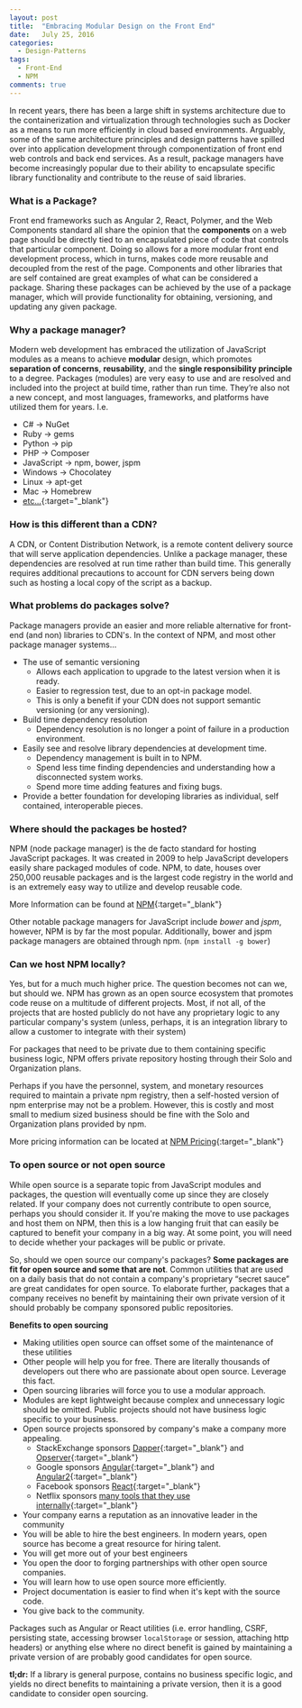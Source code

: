 ```yaml
---
layout: post
title:  "Embracing Modular Design on the Front End"
date:   July 25, 2016
categories:
  - Design-Patterns
tags:
  - Front-End
  - NPM
comments: true
---
```

In recent years, there has been a large shift in systems architecture due to the containerization and virtualization through technologies such as Docker as a means to run more efficiently in cloud based environments. Arguably, some of the same architecture principles and design patterns have spilled over into application development through componentization of front end web controls and back end services. As a result, package managers have become increasingly popular due to their ability to encapsulate specific library functionality and contribute to the reuse of said libraries.

### What is a Package?

Front end frameworks such as Angular 2, React, Polymer, and the Web Components standard all share the opinion that the **components** on a web page should be directly tied to an encapsulated piece of code that controls that particular component. Doing so allows for a more modular front end development process, which in turns, makes code more reusable and decoupled from the rest of the page. Components and other libraries that are self contained are great examples of what can be considered a package. Sharing these packages can be achieved by the use of a package manager, which will provide functionality for obtaining, versioning, and updating any given package.

### Why a package manager?

Modern web development has embraced the utilization of JavaScript modules as a means to achieve **modular** design, which promotes **separation of concerns**, **reusability**, and the **single responsibility principle** to a degree. Packages (modules) are very easy to use and are resolved and included into the project at build time, rather than run time. They’re also not a new concept, and most languages, frameworks, and platforms have utilized them for years. I.e.

- C# -> NuGet
- Ruby -> gems
- Python -> pip
- PHP -> Composer
- JavaScript -> npm, bower, jspm
- Windows -> Chocolatey
- Linux -> apt-get
- Mac -> Homebrew
- [etc...](https://en.wikipedia.org/wiki/List_of_software_package_management_systems){:target="_blank"}

### How is this different than a CDN?

A CDN, or Content Distribution Network, is a remote content delivery source that will serve application dependencies. Unlike a package manager, these dependencies are resolved at run time rather than build time. This generally requires additional precautions to account for CDN servers being down such as hosting a local copy of the script as a backup.

### What problems do packages solve?

Package managers provide an easier and more reliable alternative for front-end (and non) libraries to CDN's. In the context of NPM, and most other package manager systems...

- The use of semantic versioning
  - Allows each application to upgrade to the latest version when it is ready.
  - Easier to regression test, due to an opt-in package model.
  - This is only a benefit if your CDN does not support semantic versioning (or any versioning).
- Build time dependency resolution
  - Dependency resolution is no longer a point of failure in a production environment.
- Easily see and resolve library dependencies at development time.
  - Dependency management is built in to NPM.
  - Spend less time finding dependencies and understanding how a disconnected system works.
  - Spend more time adding features and fixing bugs.
- Provide a better foundation for developing libraries as individual, self contained, interoperable pieces.

### Where should the packages be hosted?

NPM (node package manager) is the de facto standard for hosting JavaScript packages. It was created in 2009 to help JavaScript developers easily share packaged modules of code. NPM, to date, houses over 250,000 reusable packages and is the largest code registry in the world and is an extremely easy way to utilize and develop reusable code.

More Information can be found at [NPM](https://www.npmjs.com/){:target="_blank"}

Other notable package managers for JavaScript include *bower* and *jspm*, however, NPM is by far the most popular. Additionally, bower and jspm package managers are obtained through npm. (`npm install -g bower`)

### Can we host NPM locally?

Yes, but for a much much higher price. The question becomes not can we, but should we. NPM has grown as an open source ecosystem that promotes code reuse on a multitude of different projects. Most, if not all, of the projects that are hosted publicly do not have any proprietary logic to any particular company's system (unless, perhaps, it is an integration library to allow a customer to integrate with their system)

For packages that need to be private due to them containing specific business logic, NPM offers private repository hosting through their Solo and Organization plans.

Perhaps if you have the personnel, system, and monetary resources required to maintain a private npm registry, then a self-hosted version of npm enterprise may not be a problem. However, this is costly and most small to medium sized business should be fine with the Solo and Organization plans provided by npm.

More pricing information can be located at [NPM Pricing](https://www.npmjs.com/pricing){:target="_blank"}

### To open source or not open source

While open source is a separate topic from JavaScript modules and packages, the question will eventually come up since they are closely related. If your company does not currently contribute to open source, perhaps you should consider it. If you're making the move to use packages and host them on NPM, then this is a low hanging fruit that can easily be captured to benefit your company in a big way. At some point, you will need to decide whether your packages will be public or private.

So, should we open source our company's packages? **Some packages are fit for open source and some that are not**. Common utilities that are used on a daily basis that do not contain a company's proprietary “secret sauce” are great candidates for open source. To elaborate further, packages that a company receives no benefit by maintaining their own private version of it should probably be company sponsored public repositories.

**Benefits to open sourcing**

- Making utilities open source can offset some of the maintenance of these utilities
- Other people will help you for free. There are literally thousands of developers out there who are passionate about open source. Leverage this fact.
- Open sourcing libraries will force you to use a modular approach.
- Modules are kept lightweight because complex and unnecessary logic should be omitted. Public projects should not have business logic specific to your business.
- Open source projects sponsored by company's make a company more appealing.
  - StackExchange sponsors [Dapper](https://github.com/StackExchange/dapper-dot-net){:target="_blank"} and [Opserver](https://github.com/opserver/Opserver){:target="_blank"}
  - Google sponsors [Angular](https://angularjs.org/){:target="_blank"} and [Angular2](https://angular.io/){:target="_blank"}
  - Facebook sponsors [React](https://facebook.github.io/react/){:target="_blank"}
  - Netflix sponsors [many tools that they use internally](https://github.com/Netflix){:target="_blank"}
- Your company earns a reputation as an innovative leader in the community
- You will be able to hire the best engineers. In modern years, open source has become a great resource for hiring talent.
- You will get more out of your best engineers
- You open the door to forging partnerships with other open source companies.
- You will learn how to use open source more efficiently.
- Project documentation is easier to find when it's kept with the source code.
- You give back to the community.

Packages such as Angular or React utilities (i.e. error handling, CSRF, persisting state, accessing browser `localStorage` or session, attaching http headers) or anything else where no direct benefit is gained by maintaining a private version of are probably good candidates for open source.

**tl;dr:** If a library is general purpose, contains no business specific logic, and yields no direct benefits to maintaining a private version, then it is a good candidate to consider open sourcing.

